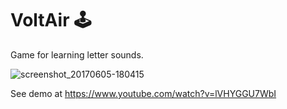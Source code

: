 # VoltAir 🕹

Game for learning letter sounds.

![screenshot_20170605-180415](https://cloud.githubusercontent.com/assets/15718174/26791495/91e7e628-4a17-11e7-9fb7-d75464cb1f6b.png)

See demo at https://www.youtube.com/watch?v=lVHYGGU7WbI
